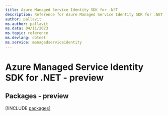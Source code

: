 ```yaml
---
title: Azure Managed Service Identity SDK for .NET
description: Reference for Azure Managed Service Identity SDK for .NET
author: pallavit
ms.author: pallavit
ms.data: 04/11/2023
ms.topic: reference
ms.devlang: dotnet
ms.service: managedserviceidentity
---
```

# Azure Managed Service Identity SDK for .NET - preview
## Packages - preview
[!INCLUDE [packages](managed-service-identity-index.md)]